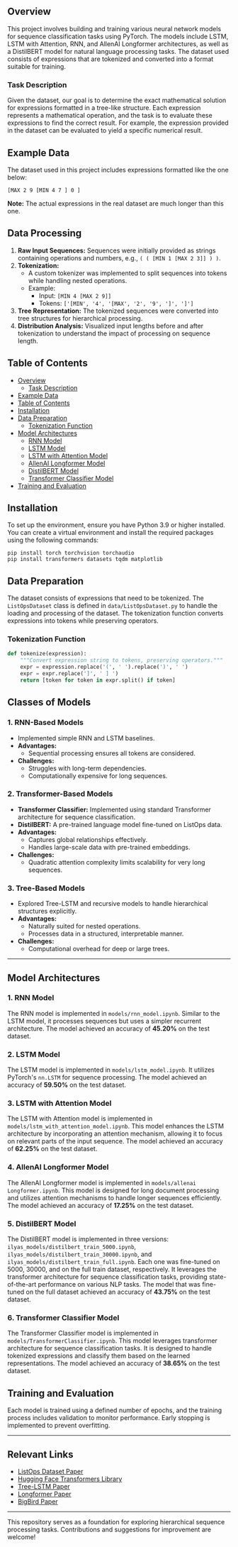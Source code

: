 ## Overview

This project involves building and training various neural network models for sequence classification tasks using PyTorch. The models include LSTM, LSTM with Attention, RNN, and AllenAI Longformer architectures, as well as a DistilBERT model for natural language processing tasks. The dataset used consists of expressions that are tokenized and converted into a format suitable for training.

### Task Description

Given the dataset, our goal is to determine the exact mathematical solution for expressions formatted in a tree-like structure. Each expression represents a mathematical operation, and the task is to evaluate these expressions to find the correct result. For example, the expression provided in the dataset can be evaluated to yield a specific numerical result.

## Example Data

The dataset used in this project includes expressions formatted like the one below:
```
[MAX 2 9 [MIN 4 7 ] 0 ]
```
**Note:** The actual expressions in the real dataset are much longer than this one.


## **Data Processing**
1. **Raw Input Sequences:** Sequences were initially provided as strings containing operations and numbers, e.g., `( ( [MIN 1 [MAX 2 3]] ) )`.
2. **Tokenization:**
   - A custom tokenizer was implemented to split sequences into tokens while handling nested operations.
   - Example:
     - Input: `[MIN 4 [MAX 2 9]]`
     - Tokens: `['[MIN', '4', '[MAX', '2', '9', ']', ']']`
3. **Tree Representation:** The tokenized sequences were converted into tree structures for hierarchical processing.
4. **Distribution Analysis:** Visualized input lengths before and after tokenization to understand the impact of processing on sequence length.



## Table of Contents
- [Overview](#overview)
  - [Task Description](#task-description)
- [Example Data](#example-data)
- [Table of Contents](#table-of-contents)
- [Installation](#installation)
- [Data Preparation](#data-preparation)
  - [Tokenization Function](#tokenization-function)
- [Model Architectures](#model-architectures)
  - [RNN Model](#rnn-model)
  - [LSTM Model](#lstm-model)
  - [LSTM with Attention Model](#lstm-with-attention-model)
  - [AllenAI Longformer Model](#allenai-longformer-model)
  - [DistilBERT Model](#distilbert-model)
  - [Transformer Classifier Model](#transformer-classifier-model)
- [Training and Evaluation](#training-and-evaluation)

## Installation

To set up the environment, ensure you have Python 3.9 or higher installed. You can create a virtual environment and install the required packages using the following commands:

```
pip install torch torchvision torchaudio
pip install transformers datasets tqdm matplotlib
```
## Data Preparation

The dataset consists of expressions that need to be tokenized. The `ListOpsDataset` class is defined in `data/ListOpsDataset.py` to handle the loading and processing of the dataset. The tokenization function converts expressions into tokens while preserving operators.

### Tokenization Function

```python
def tokenize(expression):
    """Convert expression string to tokens, preserving operators."""
    expr = expression.replace('(', ' ').replace(')', ' ')
    expr = expr.replace(']', ' ] ')
    return [token for token in expr.split() if token]
```


## **Classes of Models**
### **1. RNN-Based Models**
- Implemented simple RNN and LSTM baselines.
- **Advantages:**
  - Sequential processing ensures all tokens are considered.
- **Challenges:**
  - Struggles with long-term dependencies.
  - Computationally expensive for long sequences.

### **2. Transformer-Based Models**
- **Transformer Classifier:** Implemented using standard Transformer architecture for sequence classification.
- **DistilBERT:** A pre-trained language model fine-tuned on ListOps data.
- **Advantages:**
  - Captures global relationships effectively.
  - Handles large-scale data with pre-trained embeddings.
- **Challenges:**
  - Quadratic attention complexity limits scalability for very long sequences.

### **3. Tree-Based Models**
- Explored Tree-LSTM and recursive models to handle hierarchical structures explicitly.
- **Advantages:**
  - Naturally suited for nested operations.
  - Processes data in a structured, interpretable manner.
- **Challenges:**
  - Computational overhead for deep or large trees.


---

## Model Architectures


### 1. RNN Model

The RNN model is implemented in `models/rnn_model.ipynb`. Similar to the LSTM model, it processes sequences but uses a simpler recurrent architecture. The model achieved an accuracy of **45.20%** on the test dataset.

### 2. LSTM Model

The LSTM model is implemented in `models/lstm_model.ipynb`. It utilizes PyTorch's `nn.LSTM` for sequence processing. The model achieved an accuracy of **59.50%** on the test dataset.
### 3. LSTM with Attention Model

The LSTM with Attention model is implemented in `models/lstm_with_attention_model.ipynb`. This model enhances the LSTM architecture by incorporating an attention mechanism, allowing it to focus on relevant parts of the input sequence. The model achieved an accuracy of **62.25%** on the test dataset.
### 4. AllenAI Longformer Model

The AllenAI Longformer model is implemented in `models/allenai Longformer.ipynb`. This model is designed for long document processing and utilizes attention mechanisms to handle longer sequences efficiently. The model achieved an accuracy of **17.25%** on the test dataset.
### 5. DistilBERT Model

The DistilBERT model is implemented in three versions: `ilyas_models/distilbert_train_5000.ipynb`, `ilyas_models/distilbert_train_30000.ipynb`, and `ilyas_models/distilbert_train_full.ipynb`. Each one was fine-tuned on 5000, 30000, and on the full train dataset, respectively. It leverages the transformer architecture for sequence classification tasks, providing state-of-the-art performance on various NLP tasks. The model that was fine-tuned on the full dataset achieved an accuracy of **43.75%** on the test dataset.
### 6. Transformer Classifier Model

The Transformer Classifier model is implemented in `models/TransformerClassifier.ipynb`. This model leverages transformer architecture for sequence classification tasks. It is designed to handle tokenized expressions and classify them based on the learned representations. The model achieved an accuracy of **38.65%** on the test dataset.

## Training and Evaluation

Each model is trained using a defined number of epochs, and the training process includes validation to monitor performance. Early stopping is implemented to prevent overfitting.


---

## **Relevant Links**
- [ListOps Dataset Paper](https://arxiv.org/abs/1906.04341)
- [Hugging Face Transformers Library](https://huggingface.co/transformers/)
- [Tree-LSTM Paper](https://arxiv.org/abs/1503.00075)
- [Longformer Paper](https://arxiv.org/abs/2004.05150)
- [BigBird Paper](https://arxiv.org/abs/2007.14062)

---

This repository serves as a foundation for exploring hierarchical sequence processing tasks. Contributions and suggestions for improvement are welcome!
